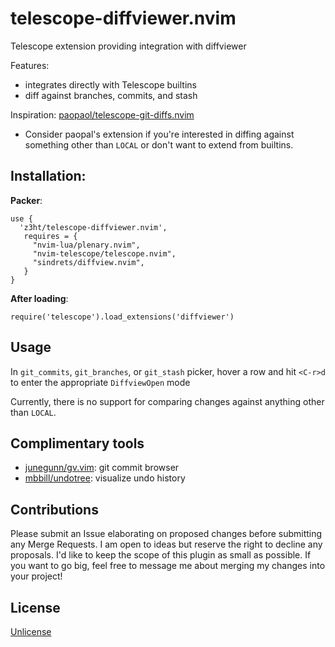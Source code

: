 # telescope-diffviewer.nvim

Telescope extension providing integration with diffviewer

Features:  
- integrates directly with Telescope builtins
- diff against branches, commits, and stash

Inspiration: [paopaol/telescope-git-diffs.nvim](https://github.com/paopaol/telescope-git-diffs.nvim)  
- Consider paopal's extension if you're interested in diffing against something other than `LOCAL` or don't want to extend from builtins.

## Installation:

**Packer**:  
```
use {
  'z3ht/telescope-diffviewer.nvim',
   requires = {
     "nvim-lua/plenary.nvim",
     "nvim-telescope/telescope.nvim",
     "sindrets/diffview.nvim",
   }
}
```

**After loading**:  
```
require('telescope').load_extensions('diffviewer')
```

## Usage

In `git_commits`, `git_branches`, or `git_stash` picker, hover a row and hit `<C-r>d` to enter the appropriate `DiffviewOpen` mode

Currently, there is no support for comparing changes against anything other than `LOCAL`.

## Complimentary tools  
- [junegunn/gv.vim](https://github.com/junegunn/gv.vim): git commit browser 
- [mbbill/undotree](https://github.com/mbbill/undotree): visualize undo history

## Contributions

Please submit an Issue elaborating on proposed changes before submitting any Merge Requests. I am open to ideas but reserve the right to decline any proposals. I'd like to keep the scope of this plugin as small as possible. If you want to go big, feel free to message me about merging my changes into your project!

## License

[Unlicense](https://unlicense.org/)

